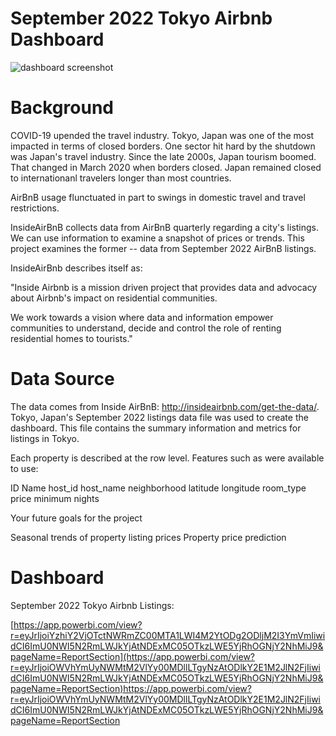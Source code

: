 # September 2022 Tokyo Airbnb Dashboard

![dashboard screenshot](https://github.com/rakimreid/tokyoairbnb/blob/main/tokyo%20japan%20september%202022%20airbnb%20listings.jpg?raw=true)

# Background 

COVID-19 upended the travel industry. Tokyo, Japan was one of the most impacted in terms of closed borders. One sector hit hard by the shutdown was Japan's travel industry. Since the late 2000s, Japan tourism boomed. That changed in March 2020 when borders closed. Japan remained closed to internationanl travelers longer than most countries. 

AirBnB usage flunctuated in part to swings in domestic travel and travel restrictions. 

InsideAirBnB collects data from AirBnB quarterly regarding a city's listings. We can use information to examine a snapshot of prices or trends. This project examines the former -- data from September 2022 AirBnB listings. 

InsideAirBnb describes itself as: 

"Inside Airbnb is a mission driven project that provides data and advocacy about Airbnb's impact on residential communities.

We work towards a vision where data and information empower communities to understand, decide and control the role of renting residential homes to tourists."

# Data Source

The data comes from Inside AirBnB: http://insideairbnb.com/get-the-data/.
Tokyo, Japan's September 2022 listings data file was used to create the dashboard. This file contains the summary information and metrics for listings in Tokyo. 

Each property is described at the row level. Features such as were available to use:

ID
Name
host_id
host_name
neighborhood
latitude
longitude
room_type
price
minimum nights



Your future goals for the project

Seasonal trends of property listing prices
Property price prediction 

# Dashboard 

September 2022 Tokyo Airbnb Listings: 

[https://app.powerbi.com/view?r=eyJrIjoiYzhiY2VjOTctNWRmZC00MTA1LWI4M2YtODg2ODljM2I3YmVmIiwidCI6ImU0NWI5N2RmLWJkYjAtNDExMC05OTkzLWE5YjRhOGNjY2NhMiJ9&pageName=ReportSection](https://app.powerbi.com/view?r=eyJrIjoiOWVhYmUyNWMtM2VlYy00MDllLTgyNzAtODlkY2E1M2JlN2FjIiwidCI6ImU0NWI5N2RmLWJkYjAtNDExMC05OTkzLWE5YjRhOGNjY2NhMiJ9&pageName=ReportSection)https://app.powerbi.com/view?r=eyJrIjoiOWVhYmUyNWMtM2VlYy00MDllLTgyNzAtODlkY2E1M2JlN2FjIiwidCI6ImU0NWI5N2RmLWJkYjAtNDExMC05OTkzLWE5YjRhOGNjY2NhMiJ9&pageName=ReportSection
